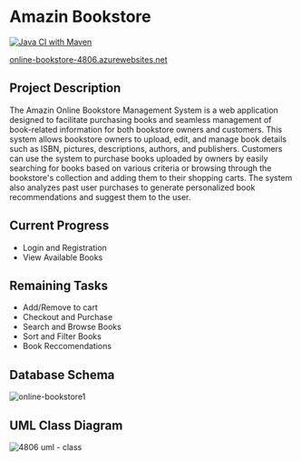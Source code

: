 # Amazin Bookstore

[![Java CI with Maven](https://github.com/waheebh1/online-bookstore/actions/workflows/maven.yml/badge.svg)](https://github.com/waheebh1/online-bookstore/actions/workflows/maven.yml)
 
[online-bookstore-4806.azurewebsites.net](online-bookstore-4806.azurewebsites.net)

## Project Description

The Amazin Online Bookstore Management System is a web application designed to facilitate purchasing books and seamless management of book-related information for both bookstore owners and customers. This system allows bookstore owners to upload, edit, and manage book details such as ISBN, pictures, descriptions, authors, and publishers. Customers can use the system to purchase books uploaded by owners by easily searching for books based on various criteria or browsing through the bookstore's collection and adding them to their shopping carts. The system also analyzes past user purchases to generate personalized book recommendations and suggest them to the user.

## Current Progress
- Login and Registration
- View Available Books

## Remaining Tasks
- Add/Remove to cart
- Checkout and Purchase
- Search and Browse Books
- Sort and Filter Books
- Book Reccomendations

## Database Schema
![online-bookstore1](https://github.com/waheebh1/online-bookstore/assets/49663595/875f839f-f2bf-4455-99f9-bc977d10bd37)

## UML Class Diagram
![4806 uml  - class](https://github.com/waheebh1/online-bookstore/assets/59773012/c2a7848c-4110-4baa-80b7-4c0f455470cb)
